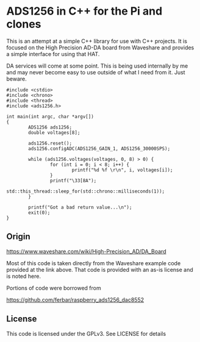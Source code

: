 # ADS1256 in C++ for the Pi and clones

This is an attempt at a simple C++ library for use with C++ projects. It is focused on the High Precision AD-DA board from 
Waveshare and provides a simple interface for using that HAT.

DA services will come at some point. This is being used internally by me and may never become easy to use outside of what I 
need from it. Just beware.

```
#include <cstdio>
#include <chrono>
#include <thread>
#include <ads1256.h>

int main(int argc, char *argv[])
{
        ADS1256 ads1256;
        double voltages[8];

        ads1256.reset();
        ads1256.configADC(ADS1256_GAIN_1, ADS1256_30000SPS);

        while (ads1256.voltages(voltages, 0, 8) > 0) {
                for (int i = 0; i < 8; i++) {
                        printf("%d %f \r\n", i, voltages[i]);
                }
                printf("\33[8A");
                std::this_thread::sleep_for(std::chrono::milliseconds(1));
        }

        printf("Got a bad return value...\n");
        exit(0);
}
```

## Origin

https://www.waveshare.com/wiki/High-Precision_AD/DA_Board 

Most of this code is taken directly from the Waveshare example code provided at the link above. That code is provided with an as-is license
and is noted here.

Portions of code were borrowed from

https://github.com/ferbar/raspberry_ads1256_dac8552

## License

This code is licensed under the GPLv3. See LICENSE for details

